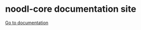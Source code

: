 # noodl-core documentation site

[Go to documentation](https://whimsical-biscuit-79e35c.netlify.app/)
